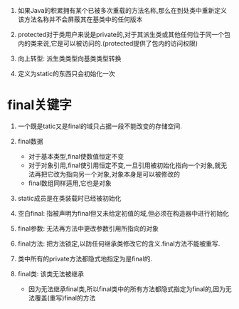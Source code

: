 1. 如果Java的积累拥有某个已被多次重载的方法名称,那么在到处类中重新定义该方法名称并不会屏蔽其在基类中的任何版本

2. protected对于类用户来说是private的,对于其派生类或其他任何位于同一个包内的类来说,它是可以被访问的.(protected提供了包内的访问权限)

3. 向上转型: 派生类类型向基类类型转换

4. 定义为static的东西只会初始化一次

# final关键字
1. 一个既是tatic又是final的域只占据一段不能改变的存储空间.

2. final数据
    - 对于基本类型,final使数值恒定不变
    - 对于对象引用,final使引用恒定不变,一旦引用被初始化指向一个对象,就无法再把它改为指向另一个对象,对象本身是可以被修改的
    - final数组同样适用,它也是对象
    
3. static成员是在类装载时已经被初始化

4. 空白final: 指被声明为final但又未给定初值的域,但必须在构造器中进行初始化

5. final参数: 无法再方法中更改参数引用所指向的对象

6. final方法: 把方法锁定,以防任何继承类修改它的含义.final方法不能被重写.

7. 类中所有的private方法都隐式地指定为是final的.

8. final类: 该类无法被继承
    - 因为无法继承final类,所以final类中的所有方法都隐式指定为final的,因为无法覆盖(重写)final的方法